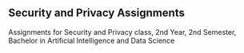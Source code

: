 ## Security and Privacy Assignments 
Assignments for Security and Privacy class, 2nd Year, 2nd Semester, Bachelor in Artificial Intelligence and Data Science
